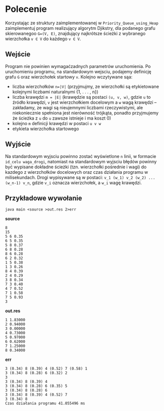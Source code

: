 # Polecenie
Korzystając ze struktury zaimplementowanej w `Priority_Queue_using_Heap` zaimplementuj program realizujący algorytm Djikstry, dla podanego grafu skierowanegoo `G=(V, E)`, znajdujący najkrótsze ścieżki z wybranego wierzchołka `v ∈ V` do każdego `v ∈ V`.

## Wejście
Program nie powinien wymagaćzadnych parametrów uruchomienia. Po uruchomieniu programu, na standardowym wejsciu, podajemy definicję grafu `G` oraz wierzchołek startowy `v`. Kolejno wczytywane sąa:
* liczba wierzchołków `n=|V|` (przyjmujmy, ze wierzchołki są etykietowane kolejnymi liczbami naturalnymi {1, . . . , n})
* liczba krawędzi `m = |E|` (krawędzie są postaci `(u, v, w)`, gdzie `u` to źródło krawędzi, `v` jest wierzchołkiem docelowym a `w` wagą krawędzi – zakładamy, ze wagi są nieujemnymi liczbami rzeczywistymi, ale niekoniecznie spełniona jest nierówność trójkąta, ponadto przyjmujemy że ścieżka z `u` do `u` zawsze istnieje i ma koszt 0)
* kolejno `m` definicji krawędzi w postaci `u v w`
* etykieta wierzchołka startowego

## Wyjście
Na standardowym wyjsciu powinno zostać wyświetlone `n` linii, w formacie `id_celu waga_drogi`, natomiast na standardowym wyjsciu błędów powinny być wypisane dokładne ścieżki (tzn. wierzchołki pośrednie i wagi) do kazdego z wierzchołków docelowych oraz czas działania programu w milisekundach. Drogi wypisywane są w postaci: `v_1 (w_1) v_2 (w_2) ... (w_n-1) v_n`, gdzie `v_i` oznacza wierzchołek, a `w_i` wagę krawędzi.

## Przykładowe wywołanie
```
java main <source >out.res 2>err
```
**source**
```
8
15
5 6 0.35
6 5 0.35
5 8 0.37
6 8 0.28
8 6 0.28
6 2 0.32
1 5 0.38
1 3 0.26
8 4 0.39
2 4 0.29
3 8 0.34
7 3 0.40
4 7 0.52
7 1 0.58
7 5 0.93
3
```

**out.res**
```
1 1.83000
2 0.94000
3 0.00000
4 0.73000
5 0.97000
6 0.62000
7 1.25000
8 0.34000
```

**err**
```
3 (0.34) 8 (0.39) 4 (0.52) 7 (0.58) 1 
3 (0.34) 8 (0.28) 6 (0.32) 2 
3 
3 (0.34) 8 (0.39) 4 
3 (0.34) 8 (0.28) 6 (0.35) 5 
3 (0.34) 8 (0.28) 6 
3 (0.34) 8 (0.39) 4 (0.52) 7 
3 (0.34) 8 
Czas działania programu 41.055496 ms
```
